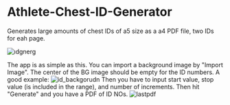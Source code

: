 # Athlete-Chest-ID-Generator
Generates large amounts of chest IDs of a5 size as a a4 PDF file, two IDs for eah page.

![ıdgnerg](https://github.com/user-attachments/assets/fb4cf930-2dd3-4626-a3e8-70d8c6428527)

The app is as simple as this.
You can import a background image by "Import Image". The center of the BG image should be empty for the ID numbers.
A good example:
![id_backgorudn](https://github.com/user-attachments/assets/e0df83db-f1c6-4a03-af98-3b9178a39155)
Then you have to input start value, stop value (is included in the range), and number of increments.
Then hit "Generate" and you have a PDF of ID NOs.
![lastpdf](https://github.com/user-attachments/assets/18f8d8db-b5a5-47e0-be74-5b9f86d2a1c3)
